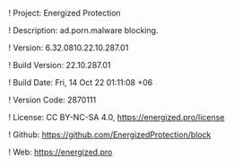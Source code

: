 ! Project: Energized Protection

! Description: ad.porn.malware blocking.

! Version: 6.32.0810.22.10.287.01

! Build Version: 22.10.287.01

! Build Date: Fri, 14 Oct 22 01:11:08 +06

! Version Code: 2870111

! License: CC BY-NC-SA 4.0, https://energized.pro/license

! Github: https://github.com/EnergizedProtection/block

! Web: https://energized.pro
